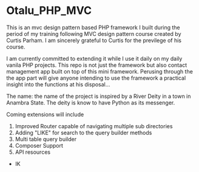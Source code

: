 # Otalu_PHP_MVC

This is an mvc design pattern based PHP framework I built during the period of my training following MVC design pattern course created by Curtis Parham.
I am sincerely grateful to Curtis for the previlege of his course. 

I am currently committed to extending it while I use it daily on my daily vanila PHP projects. 
This repo is not just the framework but also contact management app built on top of this mini framework.
Perusing through the the app part will give anyone intending to use the framework a practical insight into the functions
at his disposal...

The name: the name of the project is inspired by a River Deity in a town in Anambra State. The deity is know to have Python as its 
messenger.

Coming extensions will include

1. Improved Router capable of navigating multiple sub directories 
2. Adding "LIKE" for search to the query builder methods
3. Multi table query builder
4. Composer Support
5. API resources

- IK
